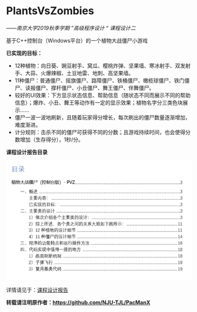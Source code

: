 # PlantsVsZombies 
*——南京大学2019秋季学期 ”高级程序设计 “ 课程设计二*

基于C++控制台（Windows平台）的一个植物大战僵尸小游戏

**已实现的目标：**

- 12种植物：向日葵、豌豆射手、窝瓜、樱桃炸弹、坚果墙、寒冰射手、双发射手、大蒜、火爆辣椒、土豆地雷、地刺、高坚果墙。
- 11种僵尸：普通僵尸、摇旗僵尸、路障僵尸、铁桶僵尸、橄榄球僵尸、铁门僵尸、读报僵尸、撑杆僵尸、小丑僵尸、舞王僵尸、伴舞僵尸。
- 较好的UI效果：下方显示状态信息、帮助信息（随状态不同而展示不同的帮助信息）；爆炸、小丑、舞王等动作有一定的显示效果；植物名字分三类色块展示……
- 僵尸一波一波地刷新，且随着玩家得分增长，每次刷出的僵尸数量逐渐增加，难度渐进。
- 计分规则：击杀不同的僵尸可获得不同的分数；且游戏持续时间，也会使得分数增加（生存得分），1秒/分。

**课程设计报告目录**

![目录](./Images/Contents.png)  

详情请见于：[课程设计报告](https://github.com/NJU-TJL/PacManX/blob/master/Docs/%E8%AF%BE%E7%A8%8B%E8%AE%BE%E8%AE%A1%E6%8A%A5%E5%91%8A%20-%20%E5%90%83%E8%B1%86%E4%BA%BA%20PacManX.pdf)  

**转载请注明原作者：https://github.com/NJU-TJL/PacManX**